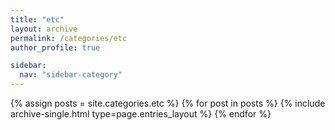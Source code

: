 ```yaml
---
title: "etc"
layout: archive
permalink: /categories/etc
author_profile: true

sidebar:
  nav: "sidebar-category"
---
```


{% assign posts = site.categories.etc %} {% for post in posts %} {% include archive-single.html type=page.entries_layout %} {% endfor %}